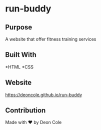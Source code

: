 # run-buddy

## Purpose
A website that offer fitness training services

## Built With
*HTML
*CSS

## Website
https://deoncole.github.io/run-buddy

## Contribution
Made with ❤️ by Deon Cole
